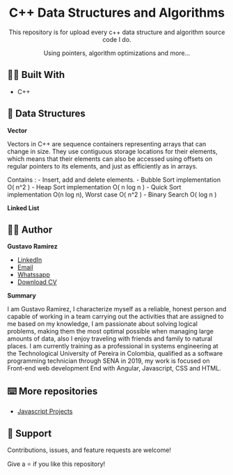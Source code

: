 <h1 align="center">C++ Data Structures and Algorithms<project-name></h1>

<p align="center">This repository is for upload every c++ data structure and algorithm source code I do.<project-description></p>
<p align="center">Using pointers, algorithm optimizations and more... </p>

## 👷‍♂️ Built With
  
- C++
  
## 📖 Data Structures

**Vector**

Vectors in C++ are sequence containers representing arrays that can change in size. They use contiguous storage locations for their elements, which means that their elements can also be accessed using offsets on regular pointers to its elements, and just as efficiently as in arrays.
  
  Contains : 
    - Insert, add and delete elements.
    - Bubble Sort implementation O( n^2 )
    - Heap Sort implementation O( n log n )
    - Quick Sort implementation O(n log n), Worst case O( n^2 )
    - Binary Search O( log n ) 

  
**Linked List**
  
## 🧑‍💻 Author

**Gustavo Ramirez**

- [LinkedIn](https://www.linkedin.com/in/gustavo-andres-ramirez-lopez-5612861b5/)
- [Email](mailto:gustavoramirez2002l@gmail.com?subject=Hi "gustavoramirez2002l@gmail.com")
- [Whatssapp](https://api.whatsapp.com/send/?phone=573014477647&text&app_absent=0 "+57 3014477647")
- [Download CV](https://drive.google.com/drive/folders/15o-IO3bhsQUoVHLTAew68Fczf9nk9RwF?usp=sharing)
  
**Summary**
  
I am Gustavo Ramirez, I characterize myself as a reliable, honest person and capable of working in a team carrying out the activities that are assigned to me based on my knowledge, I am passionate about solving logical problems, making them the most optimal possible when managing large amounts of data, also I enjoy traveling with friends and family to natural places. I am currently training as a professional in systems engineering at the Technological University of Pereira in Colombia, qualified as a software programming technician through SENA in 2019, my work is focused on Front-end web development End with Angular, Javascript, CSS and HTML.
  
## ⌨️ More repositories 
  
- [Javascript Projects](https://github.com/Jungdrew/JsProjects)
  
  
## 🤝 Support

Contributions, issues, and feature requests are welcome!

Give a ⭐️ if you like this repository!
